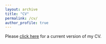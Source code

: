 ```yaml
---
layout: archive
title: "CV"
permalink: /cv/
author_profile: true
---
```


Please [click here](https://www.dropbox.com/scl/fi/d80bnjmow0w5ock4jqfak/Jiannan_CV.pdf?rlkey=5numtbd60gws47vzwz0rx03d5&st=dyobex5o&dl=0) for a current version of my CV.
